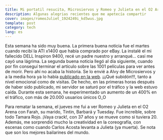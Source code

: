 ```yaml
---
title: Mi portatil resucita, Microsiervos y Romeo y Julieta en el O2 Arena
description: Algunas alegrias recientes que me apetecía compartir
cover: images/romeoJuliet_1924249i_kd5wus.jpg
template: post
category: tech
lang: es
---
```


Esta semana ha sido muy buena. La primera buena noticia fue el martes cuando recibí la ATI x1400 que había comprado por eBay. La instalé el mi fallecido DELL Inspiron 9400, recé un padre nuestro y arranqué… casi me cayó una lágrima. La segunda buena noticia llegó al día siguiente, cuando por fin conseguí terminar el artículo sobre las 1001 películas para ver antes de morir. Pero ahí no acaba la historia. Se lo envié a Alvy de Microsiervos y a la media hora ya lo había [publicado en la web](http://www.microsiervos.com/archivo/peliculas-tv/1001-peliculas-ver.html). ¡¡¡Qué subidón!!!, tanto a nivel emocional como de visitas. De hecho, en las primeras horas después de haber sido publicado, mi servidor se saturó por el tráfico y la web estuvo caída. Durante esta semana, he experimentado un aumento de un 400% en el tráfico, con más de 20.000 usuarios únicos O_O

Para rematar la semana, el jueves me fui a ver Romeo y Julieta en el O2 Arena con Farah, su marido, Tintin, Barbará y Tuesday. Fue increíble, sobre todo Tamara Rojo. ¡Vaya crack!, con 37 años y se mueve como si tuviera 20. Además, me sorprendió mucho la creatividad en la coreografía, con escenas como cuando Carlos Acosta levanta a Julieta (ya muerta). Se nota que son los mejores bailarines del mundo.
